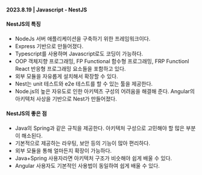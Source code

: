 #### 2023.8.19 | Javascript - NestJS

#### NestJS의 특징

- NodeJs 서버 애플리케이션을 구축하기 위한 프레임워크이다.
- Express 기반으로 만들어졌다.
- Typescript를 사용하며 Javascript로도 코딩이 가능하다.
- OOP 객체지향 프로그래밍, FP Functional 함수형 프로그래밍, FRP Functionl React 반응형 프로그래밍 요소들을 포함하고 있다.
- 외부 모듈을 자유롭게 설치해서 확장할 수 있다.
- Nest는 unit 테스트와 e2e 테스트를 할 수 있는 툴을 제공한다.
- Node.js의 높은 자유도로 인한 아키텍츠 구성의 어려움을 해결해 준다. Angular의 아키텍처 사상을 기반으로 Nest가 만들어졌다.

#### NestJS의 좋은 점

- Java의 Spring과 같은 규칙을 제공한다. 아키텍처 구성으로 고민해야 할 많은 부분이 해소된다.
- 기본적으로 제공하는 라우팅, 보안 등의 기능이 많아 편리하다.
- 외부 모듈을 통해 얼마든지 확장이 가능하다.
- Java+Spring 사용자라면 아키텍처 구조가 비슷해야 쉽게 배울 수 있다.
- Angular 사용자도 기본적인 사용법이 동일하여 쉽게 배울 수 있다.